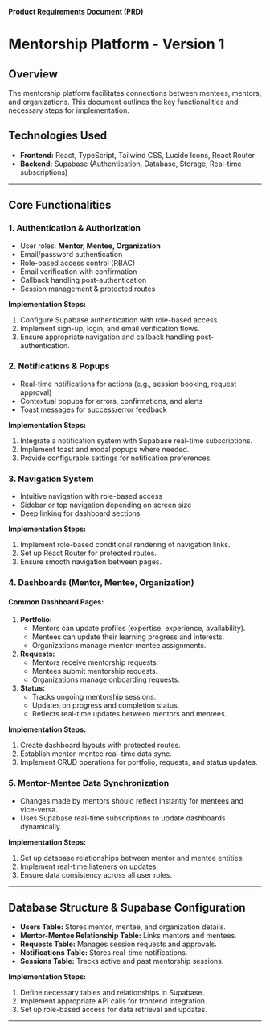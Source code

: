 **Product Requirements Document (PRD)**

# Mentorship Platform - Version 1

## Overview
The mentorship platform facilitates connections between mentees, mentors, and organizations. This document outlines the key functionalities and necessary steps for implementation.

## Technologies Used
- **Frontend:** React, TypeScript, Tailwind CSS, Lucide Icons, React Router
- **Backend:** Supabase (Authentication, Database, Storage, Real-time subscriptions)

---

## Core Functionalities

### 1. Authentication & Authorization
- User roles: **Mentor, Mentee, Organization**
- Email/password authentication
- Role-based access control (RBAC)
- Email verification with confirmation
- Callback handling post-authentication
- Session management & protected routes

**Implementation Steps:**
1. Configure Supabase authentication with role-based access.
2. Implement sign-up, login, and email verification flows.
3. Ensure appropriate navigation and callback handling post-authentication.

### 2. Notifications & Popups
- Real-time notifications for actions (e.g., session booking, request approval)
- Contextual popups for errors, confirmations, and alerts
- Toast messages for success/error feedback

**Implementation Steps:**
1. Integrate a notification system with Supabase real-time subscriptions.
2. Implement toast and modal popups where needed.
3. Provide configurable settings for notification preferences.

### 3. Navigation System
- Intuitive navigation with role-based access
- Sidebar or top navigation depending on screen size
- Deep linking for dashboard sections

**Implementation Steps:**
1. Implement role-based conditional rendering of navigation links.
2. Set up React Router for protected routes.
3. Ensure smooth navigation between pages.

### 4. Dashboards (Mentor, Mentee, Organization)
#### Common Dashboard Pages:
1. **Portfolio:**
   - Mentors can update profiles (expertise, experience, availability).
   - Mentees can update their learning progress and interests.
   - Organizations manage mentor-mentee assignments.
2. **Requests:**
   - Mentors receive mentorship requests.
   - Mentees submit mentorship requests.
   - Organizations manage onboarding requests.
3. **Status:**
   - Tracks ongoing mentorship sessions.
   - Updates on progress and completion status.
   - Reflects real-time updates between mentors and mentees.

**Implementation Steps:**
1. Create dashboard layouts with protected routes.
2. Establish mentor-mentee real-time data sync.
3. Implement CRUD operations for portfolio, requests, and status updates.

### 5. Mentor-Mentee Data Synchronization
- Changes made by mentors should reflect instantly for mentees and vice-versa.
- Uses Supabase real-time subscriptions to update dashboards dynamically.

**Implementation Steps:**
1. Set up database relationships between mentor and mentee entities.
2. Implement real-time listeners on updates.
3. Ensure data consistency across all user roles.

---

## Database Structure & Supabase Configuration
- **Users Table:** Stores mentor, mentee, and organization details.
- **Mentor-Mentee Relationship Table:** Links mentors and mentees.
- **Requests Table:** Manages session requests and approvals.
- **Notifications Table:** Stores real-time notifications.
- **Sessions Table:** Tracks active and past mentorship sessions.

**Implementation Steps:**
1. Define necessary tables and relationships in Supabase.
2. Implement appropriate API calls for frontend integration.
3. Set up role-based access for data retrieval and updates.

---


